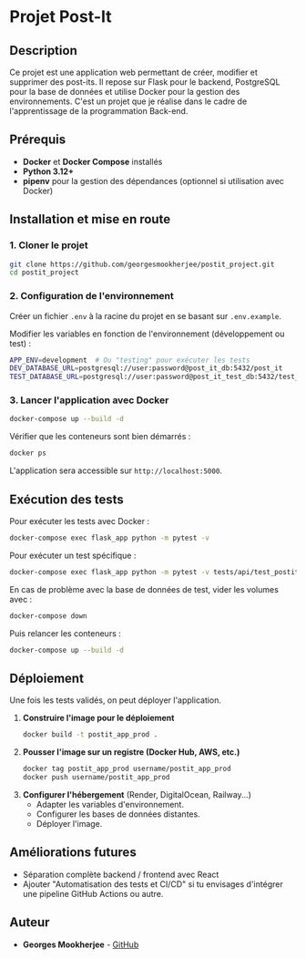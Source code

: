 # Projet Post-It

## Description
Ce projet est une application web permettant de créer, modifier et supprimer des post-its. Il repose sur Flask pour le backend, PostgreSQL pour la base de données et utilise Docker pour la gestion des environnements. C'est un projet que je réalise dans le cadre de l'apprentissage de la programmation Back-end.

## Prérequis
- **Docker** et **Docker Compose** installés
- **Python 3.12+**
- **pipenv** pour la gestion des dépendances (optionnel si utilisation avec Docker)

## Installation et mise en route
### 1. Cloner le projet
```bash
git clone https://github.com/georgesmookherjee/postit_project.git
cd postit_project
```
### 2. Configuration de l'environnement
Créer un fichier `.env` à la racine du projet en se basant sur `.env.example`.

Modifier les variables en fonction de l'environnement (développement ou test) :
```bash
APP_ENV=development  # Ou "testing" pour exécuter les tests
DEV_DATABASE_URL=postgresql://user:password@post_it_db:5432/post_it
TEST_DATABASE_URL=postgresql://user:password@post_it_test_db:5432/test_post_it
```
### 3. Lancer l'application avec Docker
```bash
docker-compose up --build -d
```
Vérifier que les conteneurs sont bien démarrés :
```bash
docker ps
```
L'application sera accessible sur `http://localhost:5000`.

## Exécution des tests
Pour exécuter les tests avec Docker :
```bash
docker-compose exec flask_app python -m pytest -v
```
Pour exécuter un test spécifique :
```bash
docker-compose exec flask_app python -m pytest -v tests/api/test_postits_api.py::test_create_postit
```
En cas de problème avec la base de données de test, vider les volumes avec :
```bash
docker-compose down
```
Puis relancer les conteneurs :
```bash
docker-compose up --build -d
```

## Déploiement
Une fois les tests validés, on peut déployer l'application.
1. **Construire l'image pour le déploiement**
   ```bash
   docker build -t postit_app_prod .
   ```
2. **Pousser l'image sur un registre (Docker Hub, AWS, etc.)**
   ```bash
   docker tag postit_app_prod username/postit_app_prod
   docker push username/postit_app_prod
   ```
3. **Configurer l'hébergement** (Render, DigitalOcean, Railway...)
   - Adapter les variables d'environnement.
   - Configurer les bases de données distantes.
   - Déployer l'image.



## Améliorations futures
- Séparation complète backend / frontend avec React
- Ajouter "Automatisation des tests et CI/CD" si tu envisages d'intégrer une pipeline GitHub Actions ou autre.

## Auteur
- **Georges Mookherjee** - [GitHub](https://github.com/georgesmookherjee)


